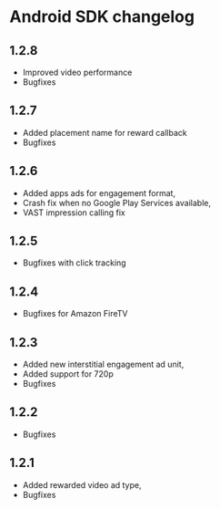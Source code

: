 # Android SDK changelog

## 1.2.8

- Improved video performance
- Bugfixes

## 1.2.7

- Added placement name for reward callback
- Bugfixes

## 1.2.6

- Added apps ads for engagement format,
- Crash fix when no Google Play Services available,
- VAST impression calling fix

## 1.2.5

- Bugfixes with click tracking

## 1.2.4

- Bugfixes for Amazon FireTV

## 1.2.3

- Added new interstitial engagement ad unit,
- Added support for 720p
- Bugfixes

## 1.2.2

- Bugfixes

## 1.2.1

- Added rewarded video ad type,
- Bugfixes
